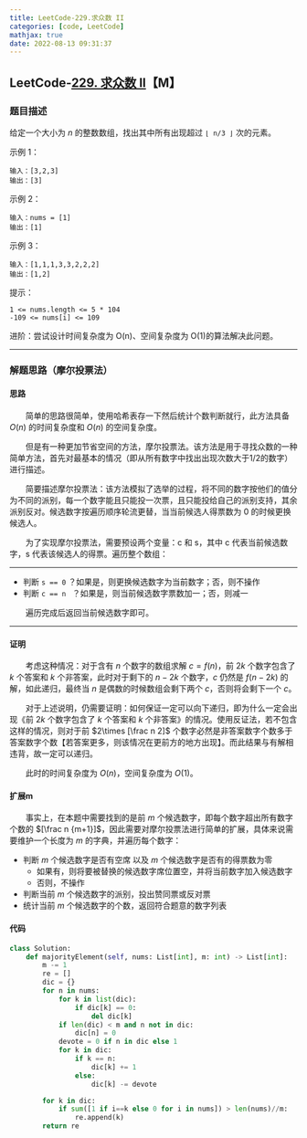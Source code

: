 ```yaml
---
title: LeetCode-229.求众数 II
categories: [code, LeetCode]
mathjax: true
date: 2022-08-13 09:31:37
---
```


## LeetCode-[229. 求众数 II](https://leetcode-cn.com/problems/majority-element-ii/)【M】

### 题目描述

给定一个大小为 *n* 的整数数组，找出其中所有出现超过 `⌊ n/3 ⌋` 次的元素。

<!-- more -->

示例 1：

```
输入：[3,2,3]
输出：[3]
```


示例 2：

```
输入：nums = [1]
输出：[1]
```


示例 3：

```
输入：[1,1,1,3,3,2,2,2]
输出：[1,2]
```


提示：

```
1 <= nums.length <= 5 * 104
-109 <= nums[i] <= 109
```


进阶：尝试设计时间复杂度为 O(n)、空间复杂度为 O(1)的算法解决此问题。

---

### 解题思路（摩尔投票法）

#### 思路

&emsp;&emsp;简单的思路很简单，使用哈希表存一下然后统计个数判断就行，此方法具备 $O(n)$ 的时间复杂度和 $O(n)$ 的空间复杂度。

&emsp;&emsp;但是有一种更加节省空间的方法，摩尔投票法。该方法是用于寻找众数的一种简单方法，首先对最基本的情况（即从所有数字中找出出现次数大于1/2的数字）进行描述。

&emsp;&emsp;简要描述摩尔投票法：该方法模拟了选举的过程，将不同的数字按他们的值分为不同的派别，每一个数字能且只能投一次票，且只能投给自己的派别支持，其余派别反对。候选数字按遍历顺序轮流更替，当当前候选人得票数为 0 的时候更换候选人。

&emsp;&emsp;为了实现摩尔投票法，需要预设两个变量：c 和 s，其中 c 代表当前候选数字，s 代表该候选人的得票。遍历整个数组：

---

- 判断 `s == 0` ？如果是，则更换候选数字为当前数字；否，则不操作
- 判断 `c == n ` ？如果是，则当前候选数字票数加一；否，则减一

&emsp;&emsp;遍历完成后返回当前候选数字即可。

---

#### 证明

&emsp;&emsp;考虑这种情况：对于含有 $n$ 个数字的数组求解 $c=f(n)$，前 $2k$ 个数字包含了 $k$ 个答案和 $k$ 个非答案，此时对于剩下的 $n-2k$ 个数字，$c$ 仍然是 $f(n-2k)$ 的解，如此递归，最终当 $n$ 是偶数的时候数组会剩下两个 $c$，否则将会剩下一个 $c$。

&emsp;&emsp;对于上述说明，仍需要证明：如何保证一定可以向下递归，即为什么一定会出现《前 $2k$ 个数字包含了 $k$ 个答案和 $k$ 个非答案》的情况。使用反证法，若不包含这样的情况，则对于前 $2\times [\frac n 2]$ 个数字必然是非答案数字个数多于答案数字个数【若答案更多，则该情况在更前方的地方出现】。而此结果与有解相违背，故一定可以递归。

&emsp;&emsp;此时的时间复杂度为 $O(n)$，空间复杂度为 $O(1)$。

#### 扩展m

&emsp;&emsp;事实上，在本题中需要找到的是前 $m$ 个候选数字，即每个数字超出所有数字个数的 $[\frac n {m+1}]$，因此需要对摩尔投票法进行简单的扩展，具体来说需要维护一个长度为 $m$ 的字典，并遍历每个数字：

- 判断 $m$ 个候选数字是否有空席 以及  $m$ 个候选数字是否有的得票数为零
  - 如果有，则将要被替换的候选数字席位置空，并将当前数字加入候选数字
  - 否则，不操作
- 判断当前 $m$ 个候选数字的派别，投出赞同票或反对票
- 统计当前 $m$ 个候选数字的个数，返回符合题意的数字列表

#### 代码

```python
class Solution:
    def majorityElement(self, nums: List[int], m: int) -> List[int]:
        m -= 1
        re = []
        dic = {}
        for n in nums:
            for k in list(dic):
                if dic[k] == 0:
                    del dic[k]
            if len(dic) < m and n not in dic:
                dic[n] = 0
            devote = 0 if n in dic else 1
            for k in dic:
                if k == n:
                    dic[k] += 1
                else:
                    dic[k] -= devote

        for k in dic:
            if sum([1 if i==k else 0 for i in nums]) > len(nums)//m:
                re.append(k)
        return re
```







